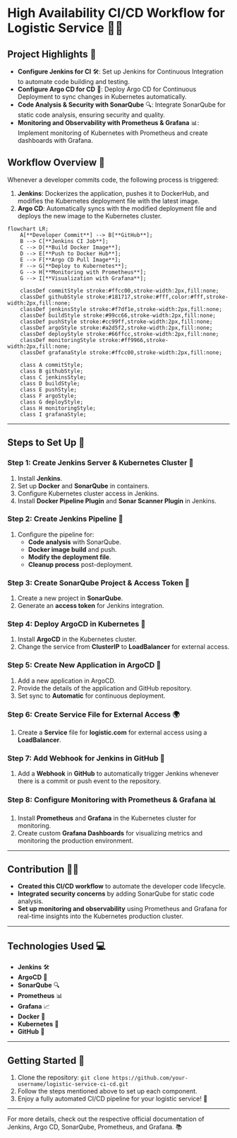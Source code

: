 
# High Availability CI/CD Workflow for Logistic Service 🚚🔄

## Project Highlights 🎯

- **Configure Jenkins for CI** 🛠️: Set up Jenkins for Continuous Integration to automate code building and testing.
- **Configure Argo CD for CD** 🚀: Deploy Argo CD for Continuous Deployment to sync changes in Kubernetes automatically.
- **Code Analysis & Security with SonarQube** 🔍: Integrate SonarQube for static code analysis, ensuring security and quality.
- **Monitoring and Observability with Prometheus & Grafana** 📊: Implement monitoring of Kubernetes with Prometheus and create dashboards with Grafana.

## Workflow Overview 🔄

Whenever a developer commits code, the following process is triggered:
1. **Jenkins**: Dockerizes the application, pushes it to DockerHub, and modifies the Kubernetes deployment file with the latest image.
2. **Argo CD**: Automatically syncs with the modified deployment file and deploys the new image to the Kubernetes cluster.

```mermaid
flowchart LR;
    A[**Developer Commit**] --> B[**GitHub**];
    B --> C[**Jenkins CI Job**];
    C --> D[**Build Docker Image**];
    D --> E[**Push to Docker Hub**];
    E --> F[**Argo CD Pull Image**];
    F --> G[**Deploy to Kubernetes**];
    G --> H[**Monitoring with Prometheus**];
    G --> I[**Visualization with Grafana**];

    classDef commitStyle stroke:#ffcc00,stroke-width:2px,fill:none;
    classDef githubStyle stroke:#181717,stroke:#fff,color:#fff,stroke-width:2px,fill:none;
    classDef jenkinsStyle stroke:#f7df1e,stroke-width:2px,fill:none;
    classDef buildStyle stroke:#99cc66,stroke-width:2px,fill:none;
    classDef pushStyle stroke:#cc99ff,stroke-width:2px,fill:none;
    classDef argoStyle stroke:#a2d5f2,stroke-width:2px,fill:none;
    classDef deployStyle stroke:#66ffcc,stroke-width:2px,fill:none;
    classDef monitoringStyle stroke:#ff9966,stroke-width:2px,fill:none;
    classDef grafanaStyle stroke:#ffcc00,stroke-width:2px,fill:none;

    class A commitStyle;
    class B githubStyle;
    class C jenkinsStyle;
    class D buildStyle; 
    class E pushStyle;
    class F argoStyle;
    class G deployStyle;
    class H monitoringStyle;
    class I grafanaStyle;

```


---

## Steps to Set Up 📝

### Step 1: Create Jenkins Server & Kubernetes Cluster 🚀
1. Install **Jenkins**.
2. Set up **Docker** and **SonarQube** in containers.
3. Configure Kubernetes cluster access in Jenkins.
4. Install **Docker Pipeline Plugin** and **Sonar Scanner Plugin** in Jenkins.

### Step 2: Create Jenkins Pipeline 🔧
1. Configure the pipeline for:
   - **Code analysis** with SonarQube.
   - **Docker image build** and push.
   - **Modify the deployment file**.
   - **Cleanup process** post-deployment.

### Step 3: Create SonarQube Project & Access Token 🔑
1. Create a new project in **SonarQube**.
2. Generate an **access token** for Jenkins integration.

### Step 4: Deploy ArgoCD in Kubernetes 🚢
1. Install **ArgoCD** in the Kubernetes cluster.
2. Change the service from **ClusterIP** to **LoadBalancer** for external access.

### Step 5: Create New Application in ArgoCD 🔄
1. Add a new application in ArgoCD.
2. Provide the details of the application and GitHub repository.
3. Set sync to **Automatic** for continuous deployment.

### Step 6: Create Service File for External Access 🌍
1. Create a **Service** file for **logistic.com** for external access using a **LoadBalancer**.

### Step 7: Add Webhook for Jenkins in GitHub 🔔
1. Add a **Webhook** in **GitHub** to automatically trigger Jenkins whenever there is a commit or push event to the repository.

### Step 8: Configure Monitoring with Prometheus & Grafana 📊
1. Install **Prometheus** and **Grafana** in the Kubernetes cluster for monitoring.
2. Create custom **Grafana Dashboards** for visualizing metrics and monitoring the production environment.

---

## Contribution 👨‍💻

- **Created this CI/CD workflow** to automate the developer code lifecycle.
- **Integrated security concerns** by adding SonarQube for static code analysis.
- **Set up monitoring and observability** using Prometheus and Grafana for real-time insights into the Kubernetes production cluster.

---

## Technologies Used 💻

- **Jenkins** 🛠️
- **ArgoCD** 🚀
- **SonarQube** 🔍
- **Prometheus** 📊
- **Grafana** 📈
- **Docker** 🐳
- **Kubernetes** 🚢
- **GitHub** 🐙

---

## Getting Started 🚀

1. Clone the repository: `git clone https://github.com/your-username/logistic-service-ci-cd.git`
2. Follow the steps mentioned above to set up each component.
3. Enjoy a fully automated CI/CD pipeline for your logistic service! 🎉

---

For more details, check out the respective official documentation of Jenkins, Argo CD, SonarQube, Prometheus, and Grafana. 📚
